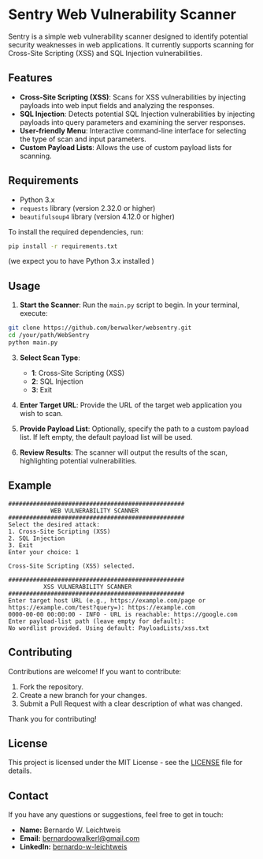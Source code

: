 # Sentry Web Vulnerability Scanner

Sentry is a simple web vulnerability scanner designed to identify potential security weaknesses in web applications. It currently supports scanning for Cross-Site Scripting (XSS) and SQL Injection vulnerabilities.

## Features

- **Cross-Site Scripting (XSS)**: Scans for XSS vulnerabilities by injecting payloads into web input fields and analyzing the responses.
- **SQL Injection**: Detects potential SQL Injection vulnerabilities by injecting payloads into query parameters and examining the server responses.
- **User-friendly Menu**: Interactive command-line interface for selecting the type of scan and input parameters.
- **Custom Payload Lists**: Allows the use of custom payload lists for scanning.

## Requirements

- Python 3.x
- `requests` library (version 2.32.0 or higher)
- `beautifulsoup4` library (version 4.12.0 or higher)

To install the required dependencies, run:

```bash
pip install -r requirements.txt
```

 (we expect you to have Python 3.x installed )

## Usage

1. **Start the Scanner**: Run the `main.py` script to begin. In your terminal, execute:

```bash
git clone https://github.com/berwalker/websentry.git
cd /your/path/WebSentry
python main.py
```

3. **Select Scan Type**:
   - **1**: Cross-Site Scripting (XSS)
   - **2**: SQL Injection
   - **3**: Exit

4. **Enter Target URL**: Provide the URL of the target web application you wish to scan.

5. **Provide Payload List**: Optionally, specify the path to a custom payload list. If left empty, the default payload list will be used.

6. **Review Results**: The scanner will output the results of the scan, highlighting potential vulnerabilities.

## Example

```
##################################################
            WEB VULNERABILITY SCANNER
##################################################
Select the desired attack:
1. Cross-Site Scripting (XSS)
2. SQL Injection
3. Exit
Enter your choice: 1

Cross-Site Scripting (XSS) selected.

##################################################
          XSS VULNERABILITY SCANNER
##################################################
Enter target host URL (e.g., https://example.com/page or https://example.com/test?query=): https://example.com
0000-00-00 00:00:00 - INFO - URL is reachable: https://google.com
Enter payload-list path (leave empty for default):
No wordlist provided. Using default: PayloadLists/xss.txt
```

## Contributing

Contributions are welcome! If you want to contribute:

1. Fork the repository.
2. Create a new branch for your changes.
3. Submit a Pull Request with a clear description of what was changed.

Thank you for contributing!

## License

This project is licensed under the MIT License - see the [LICENSE](LICENSE) file for details.

## Contact

If you have any questions or suggestions, feel free to get in touch:

- **Name:** Bernardo W. Leichtweis
- **Email:** [bernardoowalkerl@gmail.com](mailto:bernardoowalkerl@gmail.com)
- **LinkedIn:** [bernardo-w-leichtweis](https://www.linkedin.com/in/bernardo-w-leichtweis)


